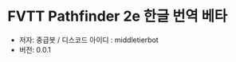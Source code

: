 <h1>FVTT Pathfinder 2e 한글 번역 베타</h1>
<ul><li>저자: 중급봇 / 디스코드 아이디 : middletierbot</li>
<li>버전: 0.0.1</li></ul>